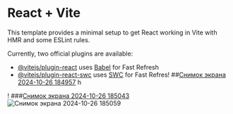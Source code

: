 # React + Vite

This template provides a minimal setup to get React working in Vite with HMR and some ESLint rules.

Currently, two official plugins are available:

- [@vitejs/plugin-react](https://github.com/vitejs/vite-plugin-react/blob/main/packages/plugin-react/README.md) uses [Babel](https://babeljs.io/) for Fast Refresh
- [@vitejs/plugin-react-swc](https://github.com/vitejs/vite-plugin-react-swc) uses [SWC](https://swc.rs/) for Fast Refres!
  ##[Снимок экрана 2024-10-26 184957](https://github.com/user-attachments/assets/8091107d-ac27-4eab-aeef-1df684666b70)
h
  
!
###[Снимок экрана 2024-10-26 185043](https://github.com/user-attachments/assets/0ef1f86c-0665-4eac-9982-2068bfc44298)
![Снимок экрана 2024-10-26 185059](https://github.com/user-attachments/assets/f82cf6c1-f3ed-468c-a6ed-16be96f70761)
